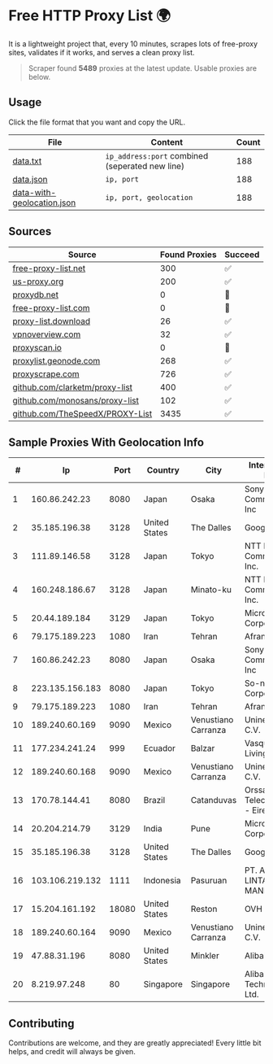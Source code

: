 
# Free HTTP Proxy List 🌍

It is a lightweight project that, every 10 minutes, scrapes lots of free-proxy sites, validates if it works, and serves a clean proxy list.


> Scraper found **5489** proxies at the latest update. Usable proxies are below.

## Usage

Click the file format that you want and copy the URL.


|File|Content|Count|
|----|-------|-----|
|[data.txt](https://raw.githubusercontent.com/themiralay/Proxy-List-World/master/data.txt)|`ip_address:port` combined (seperated new line)|188|
|[data.json](https://raw.githubusercontent.com/themiralay/Proxy-List-World/master/data.json)|`ip, port`|188|
|[data-with-geolocation.json](https://raw.githubusercontent.com/themiralay/Proxy-List-World/master/data-with-geolocation.json)|`ip, port, geolocation`|188|

## Sources

|Source|Found Proxies|Succeed|
|------|-------------|-------|
|[free-proxy-list.net](https://free-proxy-list.net)|300|✅|
|[us-proxy.org](https://www.us-proxy.org)|200|✅|
|[proxydb.net](http://proxydb.net)|0|🚫|
|[free-proxy-list.com](https://free-proxy-list.com/?page=&port=&type%5B%5D=http&type%5B%5D=https&up_time=0&search=Search)|0|🚫|
|[proxy-list.download](https://www.proxy-list.download/HTTP)|26|✅|
|[vpnoverview.com](https://vpnoverview.com/privacy/anonymous-browsing/free-proxy-servers)|32|✅|
|[proxyscan.io](https://www.proxyscan.io)|0|🚫|
|[proxylist.geonode.com](https://proxylist.geonode.com/api/proxy-list?limit=300&page=1&sort_by=lastChecked&sort_type=desc&protocols=http,https)|268|✅|
|[proxyscrape.com](https://api.proxyscrape.com/v2/?request=displayproxies&protocol=http&timeout=10000&country=all&ssl=all&anonymity=all)|726|✅|
|[github.com/clarketm/proxy-list](https://raw.githubusercontent.com/clarketm/proxy-list/master/proxy-list-raw.txt)|400|✅|
|[github.com/monosans/proxy-list](https://raw.githubusercontent.com/monosans/proxy-list/main/proxies/http.txt)|102|✅|
|[github.com/TheSpeedX/PROXY-List](https://raw.githubusercontent.com/TheSpeedX/PROXY-List/master/http.txt)|3435|✅|


## Sample Proxies With Geolocation Info

|#|Ip|Port|Country|City|Internet Service Provider|
|-|--|----|-------|----|-------------------------|
|1|160.86.242.23|8080|Japan|Osaka|Sony Network Communications Inc|
|2|35.185.196.38|3128|United States|The Dalles|Google LLC|
|3|111.89.146.58|3128|Japan|Tokyo|NTT PC Communications, Inc.|
|4|160.248.186.67|3128|Japan|Minato-ku|NTT PC Communications, Inc.|
|5|20.44.189.184|3129|Japan|Tokyo|Microsoft Corporation|
|6|79.175.189.223|1080|Iran|Tehran|Afranet|
|7|160.86.242.23|8080|Japan|Osaka|Sony Network Communications Inc|
|8|223.135.156.183|8080|Japan|Tokyo|So-net Corporation|
|9|79.175.189.223|1080|Iran|Tehran|Afranet|
|10|189.240.60.169|9090|Mexico|Venustiano Carranza|Uninet S.A. de C.V.|
|11|177.234.241.24|999|Ecuador|Balzar|Vasquez Burgos Livington|
|12|189.240.60.168|9090|Mexico|Venustiano Carranza|Uninet S.A. de C.V.|
|13|170.78.144.41|8080|Brazil|Catanduvas|Orssatto Telecom Telecomunicacoes - Eireli|
|14|20.204.214.79|3129|India|Pune|Microsoft Corporation|
|15|35.185.196.38|3128|United States|The Dalles|Google LLC|
|16|103.106.219.132|1111|Indonesia|Pasuruan|PT. ARTHA LINTAS DATA MANDIRI|
|17|15.204.161.192|18080|United States|Reston|OVH SAS|
|18|189.240.60.164|9090|Mexico|Venustiano Carranza|Uninet S.A. de C.V.|
|19|47.88.31.196|8080|United States|Minkler|Alibaba.com LLC|
|20|8.219.97.248|80|Singapore|Singapore|Alibaba (US) Technology Co., Ltd.|



## Contributing

Contributions are welcome, and they are greatly appreciated! Every
little bit helps, and credit will always be given.

